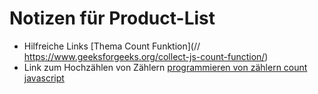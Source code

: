 # Notizen für Product-List

- Hilfreiche Links [Thema Count Funktion](// https://www.geeksforgeeks.org/collect-js-count-function/)
- Link zum Hochzählen von Zählern [programmieren von zählern count javascript](https://matterne.eu/javascript-einen-zaehler-von-0-hochzaehlen-lassen/)
